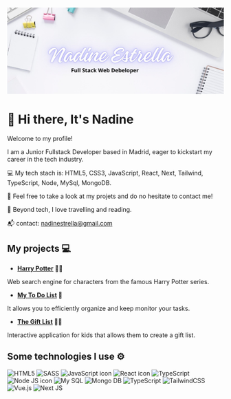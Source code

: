 
![banner](https://github.com/nadinestrella/nadinestrella/blob/main/banner%20.jpg?raw=true)

# 👋 Hi there, It's Nadine 

Welcome to my profile! 

I am a Junior Fullstack Developer based in Madrid, eager to kickstart my career in the tech industry.

 💻 My tech stach is: HTML5, CSS3, JavaScript, React, Next, Tailwind, TypeScript, Node, MySql, MongoDB.

 🌱 Feel free to take a look at my projets and do no hesitate to contact me!

 💃 Beyond tech, I love travelling and reading.

 📬 contact: nadinestrella@gmail.com 

## My projects 💻

* **[Harry Potter](https://nadinestrella.github.io/HarryPotter/) 🧙🧙**

Web search engine for characters from the famous Harry Potter series.

* **[My To Do List](https://nadinestrella.github.io/myToDoList/) 📝**
  
It allows y﻿ou to efficiently organize and keep monitor  your tasks.


* **[The Gift List](https://nadinestrella.github.io/GiftList/#/) 🎁🎁**
  
Interactive application for kids that allows them to create a gift list.



## Some technologies I use ⚙️
![HTML5](https://img.shields.io/badge/HTML5-E34F26?style=for-the-badge&logo=html5&logoColor=white)
![SASS](https://img.shields.io/badge/Sass-CC6699?style=for-the-badge&logo=sass&logoColor=white)
![JavaScript icon](https://img.shields.io/badge/JavaScript-323330?style=for-the-badge&logo=javascript&logoColor=F7DF1E)
![React icon](https://img.shields.io/badge/React-20232A?style=for-the-badge&logo=react&logoColor=61DAFB)
![TypeScript](https://img.shields.io/badge/typescript-%23007ACC.svg?style=for-the-badge&logo=typescript&logoColor=white)
![Node JS icon](https://img.shields.io/badge/Node%20js-339933?style=for-the-badge&logo=nodedotjs&logoColor=white)
![My SQL](https://img.shields.io/badge/MySQL-005C84?style=for-the-badge&logo=mysql&logoColor=white)
![Mongo DB](https://img.shields.io/badge/MongoDB-4EA94B?style=for-the-badge&logo=mongodb&logoColor=white)
![TypeScript](https://img.shields.io/badge/typescript-%23007ACC.svg?style=for-the-badge&logo=typescript&logoColor=white)
![TailwindCSS](https://img.shields.io/badge/tailwindcss-%2338B2AC.svg?style=for-the-badge&logo=tailwind-css&logoColor=white)
![Vue.js](https://img.shields.io/badge/vuejs-%2335495e.svg?style=for-the-badge&logo=vuedotjs&logoColor=%234FC08D)
![Next JS](https://img.shields.io/badge/Next-black?style=for-the-badge&logo=next.js&logoColor=white)










